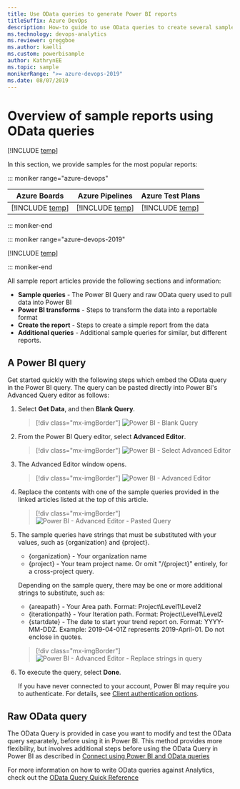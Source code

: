 ```yaml
---
title: Use OData queries to generate Power BI reports
titleSuffix: Azure DevOps
description: How-to guide to use OData queries to create several sample  Power BI reports
ms.technology: devops-analytics
ms.reviewer: greggboe
ms.author: kaelli
ms.custom: powerbisample
author: KathrynEE
ms.topic: sample
monikerRange: ">= azure-devops-2019"
ms.date: 08/07/2019
---
```


# Overview of sample reports using OData queries

[!INCLUDE [temp](../includes/version-azure-devops.md)]

In this section, we provide samples for the most popular reports:

::: moniker range="azure-devops"

| Azure Boards                                   | Azure Pipelines                                           | Azure Test Plans                                           |
| ---------------------------------------------- | --------------------------------------------------------- | ---------------------------------------------------------- |
| [!INCLUDE [temp](includes/sample-fulllist.md)] | [!INCLUDE [temp](includes/sample-full-list-pipelines.md)] | [!INCLUDE [temp](includes/sample-full-list-test-plans.md)] |

::: moniker-end

::: moniker range="azure-devops-2019"

[!INCLUDE [temp](includes/sample-fulllist.md)]

::: moniker-end

All sample report articles provide the following sections and information:

- **Sample queries** - The Power BI Query and raw OData query used to pull data into Power BI
- **Power BI transforms** - Steps to transform the data into a reportable format
- **Create the report** - Steps to create a simple report from the data
- **Additional queries** - Additional sample queries for similar, but different reports.

## A Power BI query

Get started quickly with the following steps which embed the OData query in the Power BI query. The query can be pasted directly into Power BI's Advanced Query editor as follows:

1. Select **Get Data**, and then **Blank Query**.

   > [!div class="mx-imgBorder"]
   > ![Power BI - Blank Query](media/BlankQuery.png)

2. From the Power BI Query editor, select **Advanced Editor**.

   > [!div class="mx-imgBorder"]
   > ![Power BI - Select Advanced Editor](media/AdvancedEditor.png)

3. The Advanced Editor window opens.

   > [!div class="mx-imgBorder"]
   > ![Power BI - Advanced Editor](media/odatapowerbi-advancededitor.png)

4. Replace the contents with one of the sample queries provided in the linked articles listed at the top of this article.

   > [!div class="mx-imgBorder"]
   > ![Power BI - Advanced Editor - Pasted Query](media/odatapowerbi-advancededitor-pasted.png)

5. The sample queries have strings that must be substituted with your values, such as {organization} and {project}.

   - {organization} - Your organization name
   - {project} - Your team project name. Or omit "/{project}" entirely, for a cross-project query.

   Depending on the sample query, there may be one or more additional strings to substitute, such as:

   - {areapath} - Your Area path. Format: Project\Level1\Level2
   - {iterationpath} - Your Iteration path. Format: Project\Level1\Level2
   - {startdate} - The date to start your trend report on. Format: YYYY-MM-DDZ. Example: 2019-04-01Z represents 2019-April-01. Do not enclose in quotes.

   > [!div class="mx-imgBorder"]
   > ![Power BI - Advanced Editor - Replace strings in query](media/odatapowerbi-advancededitor-replaced.png)

6. To execute the query, select **Done**.

   If you have never connected to your account, Power BI may require you to authenticate. For details, see [Client authentication options](client-authentication-options.md).

## Raw OData query

The OData Query is provided in case you want to modify and test the OData query separately, before using it in Power BI. This method provides more flexibility, but involves additional steps before using the OData Query in Power BI as described in [Connect using Power BI and OData queries](odataquery-connect.md)

For more information on how to write OData queries against Analytics, check out the [OData Query Quick Reference](../extend-analytics/quick-ref.md)
